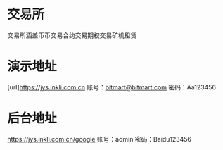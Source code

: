 # 交易所
交易所涵盖币币交易合约交易期权交易矿机租赁
# 演示地址
[url]https://jys.inkli.com.cn
账号：bitmart@bitmart.com
密码：Aa123456

# 后台地址
https://jys.inkli.com.cn/google
账号：admin
密码：Baidu123456
